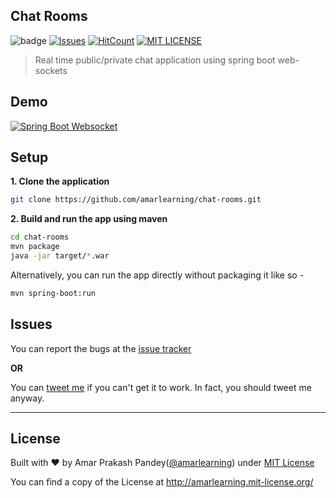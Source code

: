 ## Chat Rooms

![badge](https://action-badges.now.sh/amarlearning/chat-rooms)
[![Issues](https://camo.githubusercontent.com/926d8ca67df15de5bd1abac234c0603d94f66c00/68747470733a2f2f696d672e736869656c64732e696f2f62616467652f636f6e747269627574696f6e732d77656c636f6d652d627269676874677265656e2e7376673f7374796c653d666c6174)](https://github.com/amarlearning/spring-boot-websocket/issues)
[![HitCount](http://hits.dwyl.io/amarlearning/spring-boot-websocket.svg)](http://hits.dwyl.io/amarlearning/spring-boot-websocket)
[![MIT LICENSE](https://img.shields.io/pypi/l/pyzipcode-cli.svg)](http://amarlearning.mit-license.org/)

> Real time public/private chat application using spring boot web-sockets

## Demo

[![Spring Boot Websocket](https://www.amarpandey.me/img/spring-boot-websocket.png)](https://spring-ws-app.herokuapp.com/)

## Setup

**1. Clone the application**

```bash
git clone https://github.com/amarlearning/chat-rooms.git
```

**2. Build and run the app using maven**

```bash
cd chat-rooms
mvn package
java -jar target/*.war
```

Alternatively, you can run the app directly without packaging it like so -

```bash
mvn spring-boot:run
```

## Issues

You can report the bugs at the [issue tracker](https://github.com/amarlearning/chat-rooms/issues)

**OR**

You can [tweet me](https://twitter.com/iamarpandey) if you can't get it to work. In fact, you should tweet me anyway.

---

## License

Built with ♥ by Amar Prakash Pandey([@amarlearning](http://github.com/amarlearning)) under [MIT License](http://amarlearning.mit-license.org/)

You can find a copy of the License at http://amarlearning.mit-license.org/
